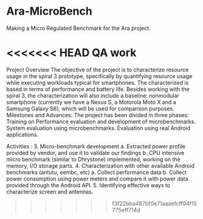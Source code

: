 # Ara-MicroBench
Making a Micro Regulated Benchmark for the Ara project.

<<<<<<< HEAD
QA work
=======

Project Overview
The objective of the project is to characterize resource usage in the spiral 3 prototype,
specifically by quantifying resource usage while executing workloads typical for
smartphones. The characterized is based in terms of performance and battery life.
Besides working with the spiral 3, the characterization will also include a baseline: nonmodular
smartphone (currently we have a Nexus S, a Motorola Moto X and a Samsung
Galaxy S6), which will be used for comparison purposes.
Milestones and Advances:
The project has been divided in three phases: 
Training on Performance evaluation and development of microbenchmarks.
System evaluation using microbenchmarks.
Evaluation using real Android applications.

Activities :
3. Micro-benchmark development
a. Extracted power profile provided by vendor, and use it to validate our
findings
b. CPU intensive micro benchmark (similar to Dhrystone) implemented,
working on the memory, I/O storage parts.
4. Characterization with other available Android benchmarks (antutu, eembc, etc)
a. Collect performance data
b. Collect power consumption using power meters and compare it with power
data provided through the Android API.
5. Identifying effective ways to characterize screen and antennas.
>>>>>>> f3f22bba487bf0e71aaaefcff04f15775eff714d

